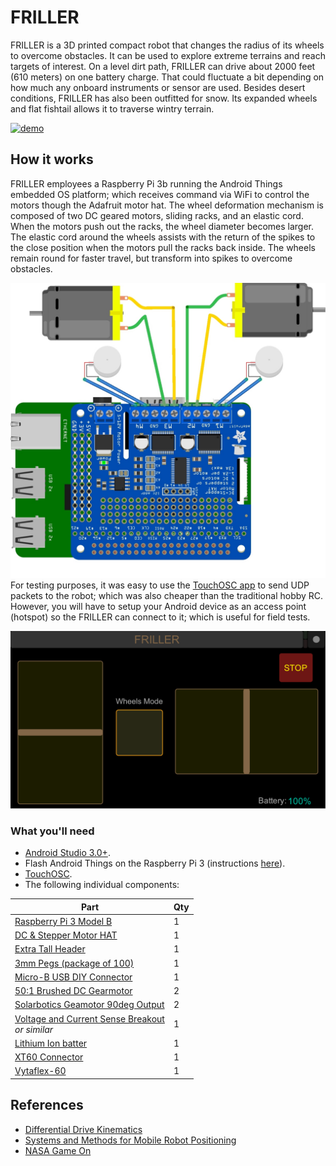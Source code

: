 # FRILLER
FRILLER is a 3D printed compact robot that changes the radius of its wheels to overcome obstacles. It can be used to explore extreme terrains and reach targets of interest. On a level dirt path, FRILLER can drive about 2000 feet (610 meters) on one battery charge. That could fluctuate a bit depending on how much any onboard instruments or sensor are used. Besides desert conditions, FRILLER has also been outfitted for snow. Its expanded wheels and flat fishtail allows it to traverse wintry terrain.

[![demo](/images/FRILLER.gif)]()

## How it works
FRILLER employees a Raspberry Pi 3b running the Android Things embedded OS platform; which receives command via WiFi to control the motors though the Adafruit motor hat. The wheel deformation mechanism is composed of two DC geared motors, sliding racks, and an elastic cord. When the motors push out the racks, the wheel diameter becomes larger. The elastic cord around the wheels assists with the return of the spikes to the close position when the motors pull the racks back inside. The wheels remain round for faster travel, but transform into spikes to overcome obstacles.

![fritzing](/images/FRILLER.jpg)
For testing purposes, it was easy to use the [TouchOSC app](https://play.google.com/store/apps/details?id=net.hexler.touchosc_a&hl=en_US) to send UDP packets to the robot; which was also cheaper than the traditional hobby RC.  However, you will have to setup your Android device as an access point (hotspot) so the FRILLER can connect to it; which is useful for field tests.

![touchosc](/images/TouchOSC.png)
### What you'll need

- [Android Studio 3.0+](https://developer.android.com/studio/index.html).
- Flash Android Things on the Raspberry Pi 3 (instructions [here](https://developer.android.com/things/hardware/raspberrypi.html)).
- [TouchOSC](https://play.google.com/store/apps/details?id=net.hexler.touchosc_a&hl=en_US).
- The following individual components:

Part             | Qty 
---------------- | ----
[Raspberry Pi 3 Model B](https://www.adafruit.com/product/3055)<br /> | 1 
[DC & Stepper Motor HAT](https://www.adafruit.com/product/2348)<br /> | 1 
[Extra Tall Header](https://www.adafruit.com/product/1979)<br /> | 1
[3mm Pegs (package of 100)](https://www.amazon.com/gp/product/B00B3MFWY8/ref=ox_sc_act_title_1?smid=ATVPDKIKX0DER&psc=1)<br /> | 1
[Micro-B USB DIY Connector](https://www.adafruit.com/product/1390)<br /> | 1
[50:1 Brushed DC Gearmotor](https://www.pololu.com/product/1104)<br /> | 2 
[Solarbotics Geamotor 90deg Output](https://www.pololu.com/product/181)<br /> | 2 
[Voltage and Current Sense Breakout](https://www.sparkfun.com/products/9028)<br />*or similar* | 1 
[Lithium Ion batter](https://www.gettitanpower.com/pages/3-5ah-11-1v-60w-endurance)<br /> | 1
[XT60 Connector](https://www.pololu.com/product/2158)<br /> | 1
[Vytaflex-60](https://shop.smooth-on.com/vytaflex-60)<br /> | 1

## References
- [Differential Drive Kinematics](https://chess.eecs.berkeley.edu/eecs149/documentation/differentialDrive.pdf)
- [Systems and Methods for Mobile Robot Positioning](http://www-personal.umich.edu/~johannb/Papers/pos96rep.pdf)
- [NASA Game On](https://gameon.nasa.gov/)
